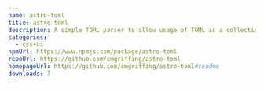 ```yaml
---
name: astro-toml
title: astro-toml
description: A simple TOML parser to allow usage of TOML as a collection in Astro.
categories:
  - css+ui
npmUrl: https://www.npmjs.com/package/astro-toml
repoUrl: https://github.com/cmgriffing/astro-toml
homepageUrl: https://github.com/cmgriffing/astro-toml#readme
downloads: 7
---
```

